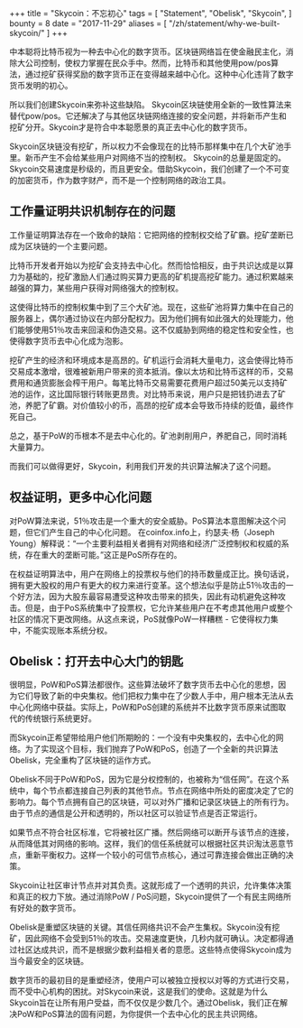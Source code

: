 +++
title = "Skycoin：不忘初心"
tags = [
    "Statement",
    "Obelisk",
    "Skycoin",
]
bounty = 8
date = "2017-11-29"
aliases = [
	"/zh/statement/why-we-built-skycoin/"
]
+++

中本聪将比特币视为一种去中心化的数字货币。区块链网络旨在使金融民主化，消除大公司控制，使权力掌握在民众手中。然而，比特币和其他使用pow/pos算法，通过挖矿获得奖励的数字货币正在变得越来越中心化。这种中心化违背了数字货币发明的初心。

所以我们创建Skycoin来弥补这些缺陷。 Skycoin区块链使用全新的一致性算法来替代pow/pos。它还解决了与其他区块链网络连接的安全问题，并将新币产生和挖矿分开。Skycoin才是符合中本聪愿景的真正去中心化的数字货币。

Skycoin区块链没有挖矿，所以权力不会像现在的比特币那样集中在几个大矿池手里。新币产生不会给某些用户对网络不当的控制权。 Skycoin的总量是固定的。Skycoin交易速度是秒级的，而且更安全。借助Skycoin，我们创建了一个不可变的加密货币，作为数字财产，而不是一个控制网络的政治工具。

## 工作量证明共识机制存在的问题

工作量证明算法存在一个致命的缺陷：它把网络的控制权交给了矿霸。挖矿垄断已成为区块链的一个主要问题。

比特币开发者开始以为挖矿会支持去中心化。然而恰恰相反，由于共识达成是以算力为基础的，挖矿激励人们通过购买算力更高的矿机提高挖矿能力。通过积累越来越强的算力，某些用户获得对网络强大的控制权。

这使得比特币的控制权集中到了三个大矿池。现在，这些矿池将算力集中在自己的服务器上，偶尔通过协议在内部分配权力。因为他们拥有如此强大的处理能力，他们能够使用51％攻击来回滚和伪造交易。这不仅威胁到网络的稳定性和安全性，也使得数字货币去中心化成为泡影。

挖矿产生的经济和环境成本是高昂的。矿机运行会消耗大量电力，这会使得比特币交易成本激增，很难被新用户带来的资本抵消。像以太坊和比特币这样的币，交易费用和通货膨胀会榨干用户。每笔比特币交易需要花费用户超过50美元以支持矿池的运作，这比国际银行转账更昂贵。对比特币来说，用户只是把钱扔进去了矿池，养肥了矿霸。对价值较小的币，高昂的挖矿成本会导致币持续的贬值，最终作死自己。

总之，基于PoW的币根本不是去中心化的。矿池剥削用户，养肥自己，同时消耗大量算力。

而我们可以做得更好，Skycoin，利用我们开发的共识算法解决了这个问题。

## 权益证明，更多中心化问题

对PoW算法来说，51％攻击是一个重大的安全威胁。PoS算法本意图解决这个问题，但它们产生自己的中心化问题。 在coinfox.info上，约瑟夫·杨（Joseph Young）解释说：“一个主要利益相关者拥有对网络和经济广泛控制权和权威的系统，存在重大的垄断可能。”这正是PoS所存在的。

在权益证明算法中，用户在网络上的投票权与他们的持币数量成正比。换句话说，拥有更大股权的用户有更大的权力来进行变革。这个想法似乎是防止51％攻击的一个好方法，因为大股东最容易遭受这种攻击带来的损失，因此有动机避免这种攻击。但是，由于PoS系统集中了投票权，它允许某些用户在不考虑其他用户或整个社区的情况下更改网络。从这点来说，PoS就像PoW一样糟糕 - 它使得权力集中，不能实现账本系统分权。

## Obelisk：打开去中心大门的钥匙

很明显，PoW和PoS算法都很作。这些算法破坏了数字货币去中心化的思想，因为它们导致了新的中央集权。他们把权力集中在了少数人手中，用户根本无法从去中心化网络中获益。实际上，PoW和PoS创建的系统并不比数字货币原来试图取代的传统银行系统更好。

而Skycoin正希望带给用户他们所期盼的：一个没有中央集权的，去中心化的网络。为了实现这个目标，我们抛弃了PoW和PoS，创造了一个全新的共识算法Obelisk，完全重构了区块链的运作方式。

Obelisk不同于PoW和PoS，因为它是分权控制的，也被称为“信任网”。在这个系统中，每个节点都连接自己列表的其他节点。节点在网络中所处的密度决定了它的影响力。每个节点拥有自己的区块链，可以对外广播和记录区块链上的所有行为。由于节点的通信是公开和透明的，所以社区可以验证节点是否正常运行。

如果节点不符合社区标准，它将被社区广播。然后网络可以断开与该节点的连接，从而降低其对网络的影响。这样，我们的信任系统就可以根据社区共识淘汰恶意节点，重新平衡权力。这样一个较小的可信节点核心，通过可靠连接会做出正确的决策。

Skycoin让社区审计节点并对其负责。这就形成了一个透明的共识，允许集体决策和真正的权力下放。通过消除PoW / PoS问题，Skycoin提供了一个有民主网络所有好处的数字货币。

Obelisk是重塑区块链的关键。其信任网络共识不会产生集权。Skycoin没有挖矿，因此网络不会受到51％的攻击。交易速度更快，几秒内就可确认。决定都得通过社区达成共识，而不是根据少数利益相关者的意愿。这些特点使得Skycoin成为当今最安全的区块链。

数字货币的最初目的是重塑经济，使用户可以被独立授权以对等的方式进行交易，而不受中心机构的困扰。对Skycoin来说，这是我们的使命。这就是为什么Skycoin旨在让所有用户受益，而不仅仅是少数几个。通过Obelisk，我们正在解决PoW和PoS算法的固有问题，为你提供一个去中心化的民主共识网络。
